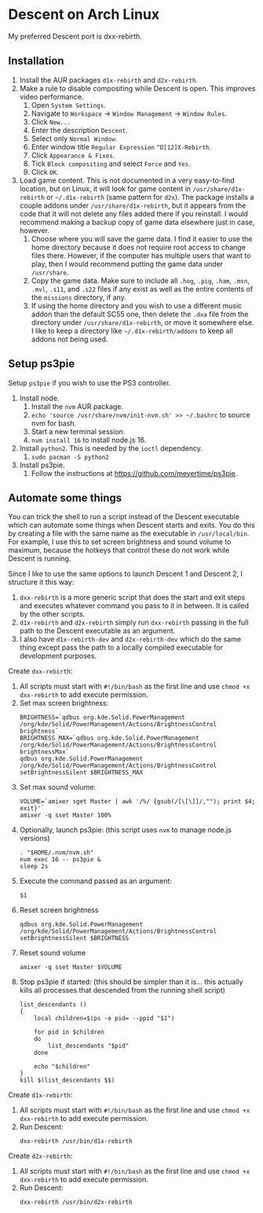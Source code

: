 # Descent on Arch Linux

My preferred Descent port is dxx-rebirth.

## Installation

1. Install the AUR packages `d1x-rebirth` and `d2x-rebirth`.
2. Make a rule to disable compositing while Descent is open.  This improves video performance.
    1. Open `System Settings`.
    2. Navigate to `Workspace` → `Window Management` → `Window Rules`.
    3. Click `New...`
    4. Enter the description `Descent`.
    5. Select only `Normal Window`.
    6. Enter window title `Regular Expression` `^D[12]X-Rebirth`.
    7. Click `Appearance & Fixes`.
    8. Tick `Block compositing` and select `Force` and `Yes`.
    9. Click `OK`.
3. Load game content.  This is not documented in a very easy-to-find location, but on Linux, it will look for game content in `/usr/share/d1x-rebirth` or `~/.d1x-rebirth` (same pattern for `d2x`).  The package installs a couple addons under `/usr/share/d1x-rebirth`, but it appears from the code that it will not delete any files added there if you reinstall.  I would recommend making a backup copy of game data elsewhere just in case, however.
    1. Choose where you will save the game data.  I find it easier to use the home directory because it does not require root access to change files there.  However, if the computer has multiple users that want to play, then I would recommend putting the game data under `/usr/share`.
    2. Copy the game data.  Make sure to include all `.hog`, `.pig`, `.ham`, `.msn`, `.mvl`, `.s11`, and `.s22` files if any exist as well as the entire contents of the `missions` directory, if any.
    3. If using the home directory and you wish to use a different music addon than the default SC55 one, then delete the `.dxa` file from the directory under `/usr/share/d1x-rebirth`, or move it somewhere else.  I like to keep a directory like `~/.d1x-rebirth/addons` to keep all addons not being used.

## Setup ps3pie

Setup `ps3pie` if you wish to use the PS3 controller.

1. Install node.
    1. Install the `nvm` AUR package.
    2. `echo 'source /usr/share/nvm/init-nvm.sh' >> ~/.bashrc` to source nvm for bash.
    3. Start a new terminal session.
    4. `nvm install 16` to install node.js 16.
2. Install `python2`.  This is needed by the `ioctl` dependency.
    1. `sudo pacman -S python2`
3. Install ps3pie.
    1. Follow the instructions at https://github.com/meyertime/ps3pie.

## Automate some things

You can trick the shell to run a script instead of the Descent executable which can automate some things when Descent starts and exits.  You do this by creating a file with the same name as the executable in `/usr/local/bin`.  For example, I use this to set screen brightness and sound volume to maximum, because the hotkeys that control these do not work while Descent is running.

Since I like to use the same options to launch Descent 1 and Descent 2, I structure it this way:

1. `dxx-rebirth` is a more generic script that does the start and exit steps and executes whatever command you pass to it in between.  It is called by the other scripts.
2. `d1x-rebirth` and `d2x-rebirth` simply run `dxx-rebirth` passing in the full path to the Descent executable as an argument.
3. I also have `d1x-rebirth-dev` and `d2x-rebirth-dev` which do the same thing except pass the path to a locally compiled executable for development purposes.

Create `dxx-rebirth`:

1. All scripts must start with `#!/bin/bash` as the first line and use `chmod +x dxx-rebirth` to add execute permission.
2. Set max screen brightness:
    ```
    BRIGHTNESS=`qdbus org.kde.Solid.PowerManagement /org/kde/Solid/PowerManagement/Actions/BrightnessControl brightness`
    BRIGHTNESS_MAX=`qdbus org.kde.Solid.PowerManagement /org/kde/Solid/PowerManagement/Actions/BrightnessControl brightnessMax`
    qdbus org.kde.Solid.PowerManagement /org/kde/Solid/PowerManagement/Actions/BrightnessControl setBrightnessSilent $BRIGHTNESS_MAX
    ```
3. Set max sound volume:
    ```
    VOLUME=`amixer sget Master | awk '/%/ {gsub(/[\[\]]/,""); print $4; exit}'`
    amixer -q sset Master 100%
    ```
4. Optionally, launch ps3pie:  (this script uses `nvm` to manage node.js versions)
    ```
    . "$HOME/.nvm/nvm.sh"
    nvm exec 16 -- ps3pie &
    sleep 2s
    ```
5. Execute the command passed as an argument:
    ```
    $1
    ```
6. Reset screen brightness
    ```
    qdbus org.kde.Solid.PowerManagement /org/kde/Solid/PowerManagement/Actions/BrightnessControl setBrightnessSilent $BRIGHTNESS
    ```
7. Reset sound volume
    ```
    amixer -q sset Master $VOLUME
    ```
8. Stop ps3pie if started:  (this should be simpler than it is...  this actually kills all processes that descended from the running shell script)
    ```
    list_descendants ()
    {
        local children=$(ps -o pid= --ppid "$1")
        
        for pid in $children
        do
            list_descendants "$pid"
        done
        
        echo "$children"
    }
    kill $(list_descendants $$)
    ```

Create `d1x-rebirth`:

1. All scripts must start with `#!/bin/bash` as the first line and use `chmod +x dxx-rebirth` to add execute permission.
2. Run Descent:
    ```
    dxx-rebirth /usr/bin/d1x-rebirth
    ```

Create `d2x-rebirth`:

1. All scripts must start with `#!/bin/bash` as the first line and use `chmod +x dxx-rebirth` to add execute permission.
2. Run Descent:
    ```
    dxx-rebirth /usr/bin/d2x-rebirth
    ```
